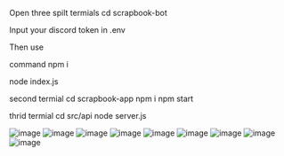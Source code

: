 Open three spilt termials
cd scrapbook-bot

Input your discord token in .env

Then use

command npm i

node index.js

second termial 
cd scrapbook-app
npm i
npm start

thrid termial
cd src/api
node server.js


![image](https://github.com/user-attachments/assets/f32f1d0b-538d-4adc-aa9a-967621df49a4)
![image](https://github.com/user-attachments/assets/63e5a779-d02a-4a1c-905d-778ed934f10c)
![image](https://github.com/user-attachments/assets/26a4b86c-d10d-4c3d-ad9b-7b62bc08f120)
![image](https://github.com/user-attachments/assets/7460b4ff-e385-42b9-8115-82f067868fa1)
![image](https://github.com/user-attachments/assets/4f3e9f67-6d9d-4a3e-ac2a-a906aca62728)
![image](https://github.com/user-attachments/assets/5194373c-e95a-4edb-9542-1355d5662b83)
![image](https://github.com/user-attachments/assets/be11b76c-35e5-4c2f-922e-ae86de4c18da)
![image](https://github.com/user-attachments/assets/8ff4d251-787d-40a8-b04f-0e6b87a67d3a)
![image](https://github.com/user-attachments/assets/687c65af-586c-44d5-989f-95715de0b686)
